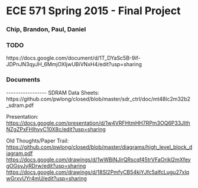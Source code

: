 <h1>ECE 571 Spring 2015 - Final Project</h1>
<h3>Chip, Brandon, Paul, Daniel </h3>

<h3>TODO  </h3>
https://docs.google.com/document/d/1T_DYaSc5B-9if-JDPnJN3qyJH_6MmjOXljwUBiVNxH4/edit?usp=sharing  

<h3>Documents  </h3>
-----------------  
SDRAM Data Sheets:  
https://github.com/pwlong/closed/blob/master/sdr_ctrl/doc/mt48lc2m32b2_sdram.pdf  

Presentation:  
https://docs.google.com/presentation/d/1w4VRFHtmHH7RPm3OQ6P33JIthNZgZPxFHlhyyC10X8c/edit?usp=sharing

Old Thoughts/Paper Trail:  
https://github.com/pwlong/closed/blob/master/diagrams/high_level_block_diagram.pdf  
https://docs.google.com/drawings/d/1wWBiNJjrQRscqf45trVFaOrikl2mXfeygOGsvJyRDrw/edit?usp=sharing  
https://docs.google.com/drawings/d/18Sl2PmfyCB54kiYJfc5alfcLugu27xlqwGrxvUYr4mU/edit?usp=sharing  

